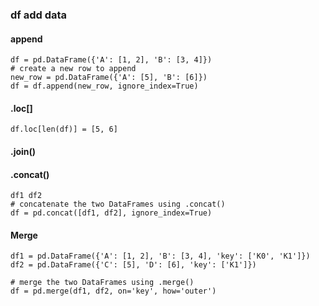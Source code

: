 ### df add data

#### append

    df = pd.DataFrame({'A': [1, 2], 'B': [3, 4]})
    # create a new row to append
    new_row = pd.DataFrame({'A': [5], 'B': [6]})
    df = df.append(new_row, ignore_index=True)

#### .loc[]

    df.loc[len(df)] = [5, 6]

#### .join()
#### .concat()

    df1 df2
    # concatenate the two DataFrames using .concat()
    df = pd.concat([df1, df2], ignore_index=True)

#### Merge

    df1 = pd.DataFrame({'A': [1, 2], 'B': [3, 4], 'key': ['K0', 'K1']})
    df2 = pd.DataFrame({'C': [5], 'D': [6], 'key': ['K1']})

    # merge the two DataFrames using .merge()
    df = pd.merge(df1, df2, on='key', how='outer')

